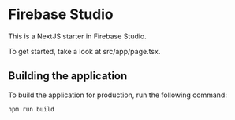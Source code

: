 # Firebase Studio

This is a NextJS starter in Firebase Studio.

To get started, take a look at src/app/page.tsx.

## Building the application

To build the application for production, run the following command:

```bash
npm run build
```
